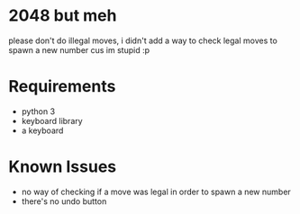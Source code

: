 # 2048 but meh
please don't do illegal moves, i didn't add a way to check legal moves to spawn a new number cus im stupid :p 

# Requirements
- python 3
- keyboard library
- a keyboard

# Known Issues
- no way of checking if a move was legal in order to spawn a new number
- there's no undo button
